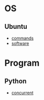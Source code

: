 # OS
## Ubuntu
- [commands](ubuntu/commands.md)
- [software](ubuntu/software.md)

# Program
## Python
- [concurrent](python/Python.md)
